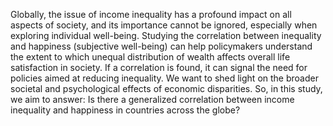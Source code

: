 Globally, the issue of income inequality has a profound impact on all aspects of society, and its importance cannot be ignored, especially when exploring individual well-being. Studying the correlation between inequality and happiness (subjective well-being) can help policymakers understand the extent to which unequal distribution of wealth affects overall life satisfaction in society. If a correlation is found, it can signal the need for policies aimed at reducing inequality. We want to shed light on the broader societal and psychological effects of economic disparities. So, in this study, we aim to answer: Is there a generalized correlation between income inequality and happiness in countries across the globe?
